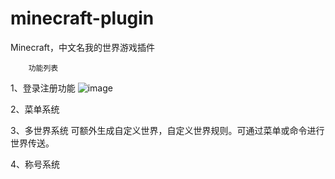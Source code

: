 # minecraft-plugin
Minecraft，中文名我的世界游戏插件

        功能列表
1、登录注册功能
     ![image](https://user-images.githubusercontent.com/61535112/121163706-97ea8e80-c881-11eb-86d7-395bebccd76d.png)
     
2、菜单系统
     

3、多世界系统
      可额外生成自定义世界，自定义世界规则。可通过菜单或命令进行世界传送。

4、称号系统
        

